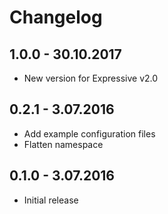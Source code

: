 Changelog
=========

## 1.0.0 - 30.10.2017

* New version for Expressive v2.0

## 0.2.1 - 3.07.2016

* Add example configuration files
* Flatten namespace 

## 0.1.0 - 3.07.2016

* Initial release
